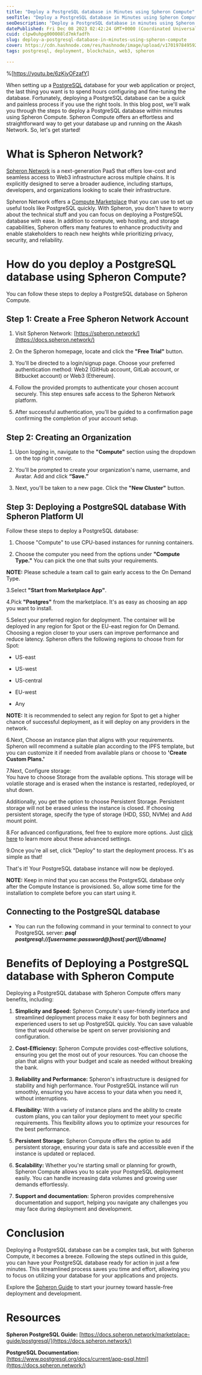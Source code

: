 ```yaml
---
title: "Deploy a PostgreSQL database in Minutes using Spheron Compute"
seoTitle: "Deploy a PostgreSQL database in Minutes using Spheron Compute"
seoDescription: "Deploy a PostgreSQL database in minutes using Spheron Compute. Spheron Compute offers a user-friendly platform to deploy a PostgreSQL database."
datePublished: Fri Dec 08 2023 02:42:24 GMT+0000 (Coordinated Universal Time)
cuid: clpw0uhpg000008ld7mkfadfh
slug: deploy-a-postgresql-database-in-minutes-using-spheron-compute
cover: https://cdn.hashnode.com/res/hashnode/image/upload/v1701978495920/e3c911fa-658f-48ee-80f9-d41646868d0f.png
tags: postgresql, deployment, blockchain, web3, spheron

---
```


%[https://youtu.be/6zKjyOFzafY] 

When setting up a [PostgreSQL](https://www.postgresql.org/) database for your web application or project, the last thing you want is to spend hours configuring and fine-tuning the database. Fortunately, deploying a PostgreSQL database can be a quick and painless process if you use the right tools. In this blog post, we'll walk you through the steps to deploy a PostgreSQL database within minutes using Spheron Compute. Spheron Compute offers an effortless and straightforward way to get your database up and running on the Akash Network. So, let's get started!

# **What is Spheron Network?**

[Spheron Network](https://spheron.network/) is a next-generation PaaS that offers low-cost and seamless access to Web3 infrastructure across multiple chains. It is explicitly designed to serve a broader audience, including startups, developers, and organizations looking to scale their infrastructure.

Spheron Network offers a [Compute Marketplace](https://docs.spheron.network/marketplace-guide/) that you can use to set up useful tools like PostgreSQL quickly. With Spheron, you don't have to worry about the technical stuff and you can focus on deploying a PostgreSQL database with ease. In addition to compute, web hosting, and storage capabilities, Spheron offers many features to enhance productivity and enable stakeholders to reach new heights while prioritizing privacy, security, and reliability.

# **How do you deploy a PostgreSQL database using Spheron Compute?**

You can follow these steps to deploy a PostgreSQL database on Spheron Compute.

## **Step 1: Create a Free Spheron Network Account**

1. Visit Spheron Network: [https://spheron.network/](https://docs.spheron.network/)
    
2. On the Spheron homepage, locate and click the **"Free Trial"** button.
    
3. You'll be directed to a login/signup page. Choose your preferred authentication method: Web2 (GitHub account, GitLab account, or Bitbucket account) or Web3 (Ethereum).
    
4. Follow the provided prompts to authenticate your chosen account securely. This step ensures safe access to the Spheron Network platform.
    
5. After successful authentication, you'll be guided to a confirmation page confirming the completion of your account setup.
    

## **Step 2: Creating an Organization**

1. Upon logging in, navigate to the **"Compute"** section using the dropdown on the top right corner.
    
2. You'll be prompted to create your organization's name, username, and Avatar. Add and click **“Save.”**
    
3. Next, you'll be taken to a new page. Click the **"New Cluster"** button.
    

## **Step 3: Deploying a PostgreSQL database With Spheron Platform UI**

Follow these steps to deploy a PostgreSQL database:

1. Choose "Compute" to use CPU-based instances for running containers.
    
2. Choose the computer you need from the options under **"Compute Type."** You can pick the one that suits your requirements.
    

**NOTE:** Please schedule a team call to gain early access to the On Demand Type.

3.Select **"Start from Marketplace App"**.

4.Pick **"Postgres"** from the marketplace. It's as easy as choosing an app you want to install.

5.Select your preferred region for deployment. The container will be deployed in any region for Spot or the EU-east region for On Demand. Choosing a region closer to your users can improve performance and reduce latency. Spheron offers the following regions to choose from for Spot:

* US-east
    
* US-west
    
* US-central
    
* EU-west
    
* Any
    

**NOTE:** It is recommended to select any region for Spot to get a higher chance of successful deployment, as it will deploy on any providers in the network.

6.Next, Choose an instance plan that aligns with your requirements. Spheron will recommend a suitable plan according to the IPFS template, but you can customize it if needed from available plans or choose to **'Create Custom Plans.'**

7.Next, Configure storage:  
You have to choose Storage from the available options. This storage will be volatile storage and is erased when the instance is restarted, redeployed, or shut down.

Additionally, you get the option to choose Persistent Storage. Persistent storage will not be erased unless the instance is closed. If choosing persistent storage, specify the type of storage (HDD, SSD, NVMe) and Add mount point.

8.For advanced configurations, feel free to explore more options. Just [click here](https://docs.spheron.network/compute/cluster/#advance-configuration-1) to learn more about these advanced settings.

9.Once you're all set, click "Deploy" to start the deployment process. It's as simple as that!

That's it! Your PostgreSQL database instance will now be deployed.

**NOTE:** Keep in mind that you can access the PostgreSQL database only after the Compute Instance is provisioned. So, allow some time for the installation to complete before you can start using it.

## **Connecting to the PostgreSQL database**

* You can run the following command in your terminal to connect to your PostgreSQL server: ***psql postgresql://\[username:password@\]host\[:port\]\[/dbname\]***
    

# **Benefits of Deploying a PostgreSQL database with Spheron Compute**

Deploying a PostgreSQL database with Spheron Compute offers many benefits, including:

1. **Simplicity and Speed:** Spheron Compute's user-friendly interface and streamlined deployment process make it easy for both beginners and experienced users to set up PostgreSQL quickly. You can save valuable time that would otherwise be spent on server provisioning and configuration.
    
2. **Cost-Efficiency:** Spheron Compute provides cost-effective solutions, ensuring you get the most out of your resources. You can choose the plan that aligns with your budget and scale as needed without breaking the bank.
    
3. **Reliability and Performance:** Spheron's infrastructure is designed for stability and high performance. Your PostgreSQL instance will run smoothly, ensuring you have access to your data when you need it, without interruptions.
    
4. **Flexibility:** With a variety of instance plans and the ability to create custom plans, you can tailor your deployment to meet your specific requirements. This flexibility allows you to optimize your resources for the best performance.
    
5. **Persistent Storage:** Spheron Compute offers the option to add persistent storage, ensuring your data is safe and accessible even if the instance is updated or replaced.
    
6. **Scalability:** Whether you're starting small or planning for growth, Spheron Compute allows you to scale your PostgreSQL deployment easily. You can handle increasing data volumes and growing user demands effortlessly.
    
7. **Support and documentation:** Spheron provides comprehensive documentation and support, helping you navigate any challenges you may face during deployment and development.
    

# **Conclusion**

Deploying a PostgreSQL database can be a complex task, but with Spheron Compute, it becomes a breeze. Following the steps outlined in this guide, you can have your PostgreSQL database ready for action in just a few minutes. This streamlined process saves you time and effort, allowing you to focus on utilizing your database for your applications and projects.

Explore the [Spheron Guide](https://docs.spheron.network/) to start your journey toward hassle-free deployment and development.

# **Resources**

**Spheron PostgreSQL Guide:** [https://docs.spheron.network/marketplace-guide/postgresql/](https://docs.spheron.network/)

**PostgreSQL Documentation:** [https://www.postgresql.org/docs/current/app-psql.html](https://docs.spheron.network/)